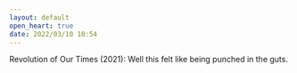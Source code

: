 ```yaml
---
layout: default
open_heart: true
date: 2022/03/10 10:54
---
```


Revolution of Our Times (2021): Well this felt like being punched in the guts.
